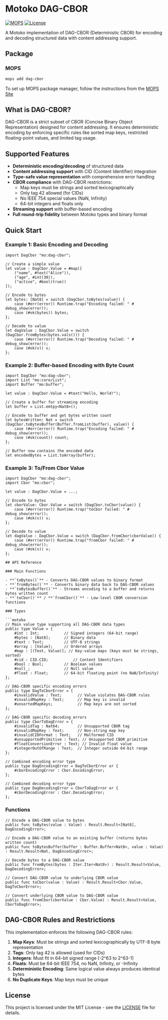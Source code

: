 # Motoko DAG-CBOR

[![MOPS](https://img.shields.io/badge/MOPS-dag--cbor-blue)](https://mops.one/dag-cbor)
[![License](https://img.shields.io/badge/license-MIT-blue.svg)](https://github.com/yourusername/motoko_dagCbor/blob/main/LICENSE)

A Motoko implementation of DAG-CBOR (Deterministic CBOR) for encoding and decoding structured data with content addressing support.

## Package

### MOPS

```bash
mops add dag-cbor
```

To set up MOPS package manager, follow the instructions from the [MOPS Site](https://mops.one)

## What is DAG-CBOR?

DAG-CBOR is a strict subset of CBOR (Concise Binary Object Representation) designed for content addressing. It ensures deterministic encoding by enforcing specific rules like sorted map keys, restricted floating-point values, and limited tag usage.

## Supported Features

- **Deterministic encoding/decoding** of structured data
- **Content addressing support** with CID (Content Identifier) integration
- **Type-safe value representation** with comprehensive error handling
- **CBOR compliance** with DAG-CBOR restrictions:
  - Map keys must be strings and sorted lexicographically
  - Only tag 42 allowed (for CIDs)
  - No IEEE 754 special values (NaN, Infinity)
  - 64-bit integers and floats only
- **Streaming support** with buffer-based encoding
- **Full round-trip fidelity** between Motoko types and binary format

## Quick Start

### Example 1: Basic Encoding and Decoding

```motoko
import DagCbor "mo:dag-cbor";

// Create a simple value
let value : DagCbor.Value = #map([
    ("name", #text("Alice")),
    ("age", #int(30)),
    ("active", #bool(true))
]);

// Encode to bytes
let bytes: [Nat8] = switch (DagCbor.toBytes(value)) {
    case (#err(error)) Runtime.trap("Encoding failed: " # debug_show(error));
    case (#ok(bytes)) bytes;
};

// Decode to value
let dagValue : DagCbor.Value = switch (DagCbor.fromBytes(bytes.vals())) {
    case (#err(error)) Runtime.trap("Decoding failed: " # debug_show(error));
    case (#ok(v)) v;
};
```

### Example 2: Buffer-based Encoding with Byte Count

```motoko
import DagCbor "mo:dag-cbor";
import List "mo:core/List";
import Buffer "mo:buffer";

let value : DagCbor.Value = #text("Hello, World!");

// Create a buffer for streaming encoding
let buffer = List.emtpy<Nat8>();

// Encode to buffer and get bytes written count
let bytesWritten: Nat = switch (DagCbor.toBytesBuffer(Buffer.fromList(buffer), value)) {
    case (#err(error)) Runtime.trap("Encoding failed: " # debug_show(error));
    case (#ok(count)) count;
};

// Buffer now contains the encoded data
let encodedBytes = List.toArray(buffer);
```

### Example 3: To/From Cbor Value

````motoko
import DagCbor "mo:dag-cbor";
import Cbor "mo:cbor";

let value : DagCbor.Value = ...;

// Encode to bytes
let cborValue: Cbor.Value = switch (DagCbor.toCbor(value)) {
    case (#err(error)) Runtime.trap("toCbor failed: " # debug_show(error));
    case (#ok(v)) v;
};

// Decode to value
let dagValue : DagCbor.Value = switch (DagCbor.fromCbor(cborValue)) {
    case (#err(error)) Runtime.trap("fromCbor failed: " # debug_show(error));
    case (#ok(v)) v;
};

## API Reference

### Main Functions

- **`toBytes()`** - Converts DAG-CBOR values to binary format
- **`fromBytes()`** - Converts binary data back to DAG-CBOR values
- **`toBytesBuffer()`** - Streams encoding to a buffer and returns bytes written count
- **`toCbor()`** / **`fromCbor()`** - Low-level CBOR conversion functions

### Types

```motoko
// Main value type supporting all DAG-CBOR data types
public type Value = {
    #int : Int;           // Signed integers (64-bit range)
    #bytes : [Nat8];      // Binary data
    #text : Text;         // UTF-8 strings
    #array : [Value];     // Ordered arrays
    #map : [(Text, Value)]; // Key-value maps (keys must be strings, sorted)
    #cid : CID.CID;           // Content Identifiers
    #bool : Bool;         // Boolean values
    #null_;               // Null value
    #float : Float;       // 64-bit floating point (no NaN/Infinity)
};

// DAG-CBOR specific encoding errors
public type DagToCborError = {
    #invalidValue : Text;       // Value violates DAG-CBOR rules
    #invalidMapKey : Text;      // Map key is invalid
    #unsortedMapKeys;           // Map keys are not sorted
};

// DAG-CBOR specific decoding errors
public type CborToDagError = {
    #invalidTag : Nat64;        // Unsupported CBOR tag
    #invalidMapKey : Text;      // Non-string map key
    #invalidCIDFormat : Text;   // Malformed CID
    #unsupportedPrimitive : Text; // Unsupported CBOR primitive
    #floatConversionError : Text; // Invalid float value
    #integerOutOfRange : Text;  // Integer outside 64-bit range
};

// Combined encoding error type
public type DagEncodingError = DagToCborError or {
    #cborEncodingError : Cbor.EncodingError;
};

// Combined decoding error type
public type DagDecodingError = CborToDagError or {
    #cborDecodingError : Cbor.DecodingError;
};
````

### Functions

```motoko
// Encode a DAG-CBOR value to bytes
public func toBytes(value : Value) : Result.Result<[Nat8], DagEncodingError>;

// Encode a DAG-CBOR value to an existing buffer (returns bytes written count)
public func toBytesBuffer(buffer : Buffer.Buffer<Nat8>, value : Value) : Result.Result<Nat, DagEncodingError>;

// Decode bytes to a DAG-CBOR value
public func fromBytes(bytes : Iter.Iter<Nat8>) : Result.Result<Value, DagDecodingError>;

// Convert DAG-CBOR value to underlying CBOR value
public func toCbor(value : Value) : Result.Result<Cbor.Value, DagToCborError>;

// Convert underlying CBOR value to DAG-CBOR value
public func fromCbor(cborValue : Cbor.Value) : Result.Result<Value, CborToDagError>;
```

## DAG-CBOR Rules and Restrictions

This implementation enforces the following DAG-CBOR rules:

1. **Map Keys**: Must be strings and sorted lexicographically by UTF-8 byte representation
2. **Tags**: Only tag 42 is allowed (used for CIDs)
3. **Integers**: Must fit in 64-bit signed range (-2^63 to 2^63-1)
4. **Floats**: Must be 64-bit IEEE 754, no NaN, Infinity, or -Infinity
5. **Deterministic Encoding**: Same logical value always produces identical bytes
6. **No Duplicate Keys**: Map keys must be unique

## License

This project is licensed under the MIT License - see the [LICENSE](LICENSE) file for details.
